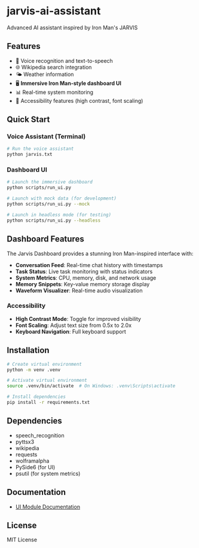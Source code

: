 # jarvis-ai-assistant
Advanced AI assistant inspired by Iron Man's JARVIS

## Features

- 🎤 Voice recognition and text-to-speech
- 🌐 Wikipedia search integration
- 🌤️ Weather information
- 🖥️ **Immersive Iron Man-style dashboard UI**
- 📊 Real-time system monitoring
- 🎨 Accessibility features (high contrast, font scaling)

## Quick Start

### Voice Assistant (Terminal)
```bash
# Run the voice assistant
python jarvis.txt
```

### Dashboard UI
```bash
# Launch the immersive dashboard
python scripts/run_ui.py

# Launch with mock data (for development)
python scripts/run_ui.py --mock

# Launch in headless mode (for testing)
python scripts/run_ui.py --headless
```

## Dashboard Features

The Jarvis Dashboard provides a stunning Iron Man-inspired interface with:

- **Conversation Feed**: Real-time chat history with timestamps
- **Task Status**: Live task monitoring with status indicators
- **System Metrics**: CPU, memory, disk, and network usage
- **Memory Snippets**: Key-value memory storage display
- **Waveform Visualizer**: Real-time audio visualization

### Accessibility

- **High Contrast Mode**: Toggle for improved visibility
- **Font Scaling**: Adjust text size from 0.5x to 2.0x
- **Keyboard Navigation**: Full keyboard support

## Installation

```bash
# Create virtual environment
python -m venv .venv

# Activate virtual environment
source .venv/bin/activate  # On Windows: .venv\Scripts\activate

# Install dependencies
pip install -r requirements.txt
```

## Dependencies

- speech_recognition
- pyttsx3
- wikipedia
- requests
- wolframalpha
- PySide6 (for UI)
- psutil (for system metrics)

## Documentation

- [UI Module Documentation](ui/README.md)

## License

MIT License
